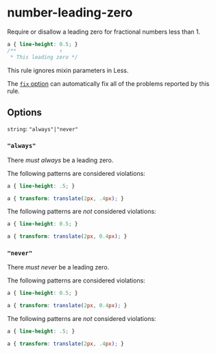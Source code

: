 # number-leading-zero

Require or disallow a leading zero for fractional numbers less than 1.

```css
a { line-height: 0.5; }
/**              ↑
 * This leading zero */
```

This rule ignores mixin parameters in Less.

The [`fix` option](../../../docs/user-guide/options.md#fix) can automatically fix all of the problems reported by this rule.

## Options

`string`: `"always"|"never"`

### `"always"`

There *must always* be a leading zero.

The following patterns are considered violations:

```css
a { line-height: .5; }
```

```css
a { transform: translate(2px, .4px); }
```

The following patterns are *not* considered violations:

```css
a { line-height: 0.5; }
```

```css
a { transform: translate(2px, 0.4px); }
```

### `"never"`

There *must never* be a leading zero.

The following patterns are considered violations:

```css
a { line-height: 0.5; }
```

```css
a { transform: translate(2px, 0.4px); }
```

The following patterns are *not* considered violations:

```css
a { line-height: .5; }
```

```css
a { transform: translate(2px, .4px); }
```
